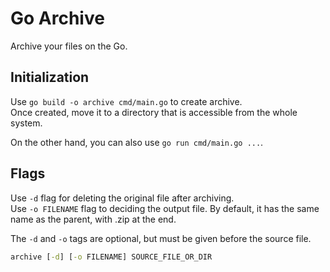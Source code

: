 # Go Archive

Archive your files on the Go.

## Initialization

Use `go build -o archive cmd/main.go` to create archive.  
Once created, move it to a directory that is accessible from the whole system.  

On the other hand, you can also use `go run cmd/main.go ...`.

## Flags

Use `-d` flag for deleting the original file after archiving.  
Use `-o FILENAME` flag to deciding the output file. By default, it has the same name as the parent, with .zip at the end.

The `-d` and `-o` tags are optional, but must be given before the source file.  

```cmd
archive [-d] [-o FILENAME] SOURCE_FILE_OR_DIR
```
